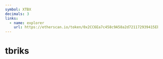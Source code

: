```yaml
---
symbol: XTBX
decimals: 3
links:
  - name: explorer
    url: https://etherscan.io/token/0x2CC6Ea7c458c9A58a2d721172939415Eb2488cF6
---
```


# tbriks
